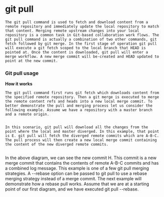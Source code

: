 # git pull

`The git pull command is used to fetch and download content from a remote repository and immediately update the local repository to match that content. Merging remote upstream changes into your local repository is a common task in Git-based collaboration work flows. The git pull command is actually a combination of two other commands, git fetch followed by git merge. In the first stage of operation git pull will execute a git fetch scoped to the local branch that HEAD is pointed at. Once the content is downloaded, git pull will enter a merge workflow. A new merge commit will be-created and HEAD updated to point at the new commit.`

### Git pull usage

**How it works**

`The git pull command first runs git fetch which downloads content from the specified remote repository. Then a git merge is executed to merge the remote content refs and heads into a new local merge commit. To better demonstrate the pull and merging process let us consider the following example. Assume we have a repository with a master branch and a remote origin.`

<img src="https://wac-cdn.atlassian.com/dam/jcr:00d011ed-03dc-440f-afc5-9b13d5e14fbf/bubble%20diagram-01.svg?cdnVersion=1109" alt="" class="lozad">

`In this scenario, git pull will download all the changes from the point where the local and master diverged. In this example, that point is E. git pull will fetch the diverged remote commits which are A-B-C. The pull process will then create a new local merge commit containing the content of the new diverged remote commits.`

<img src="https://wac-cdn.atlassian.com/dam/jcr:b3a663dc-1985-40df-b0a5-c6bcbacd71af/bubble%20diagram-02.svg?cdnVersion=1109" alt="" class="lozad">

In the above diagram, we can see the new commit H. This commit is a new merge commit that contains the contents of remote A-B-C commits and has a combined log message. This example is one of a few git pull merging strategies. A --rebase option can be passed to git pull to use a rebase merging strategy instead of a merge commit. The next example will demonstrate how a rebase pull works. Assume that we are at a starting point of our first diagram, and we have executed git pull --rebase.
